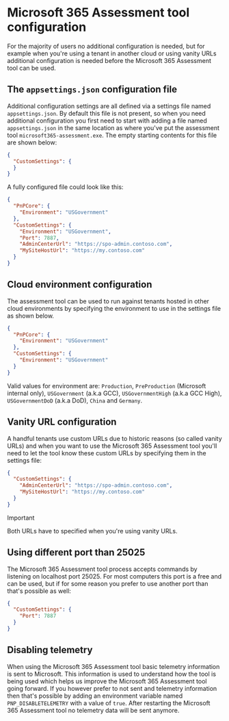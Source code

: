 # Microsoft 365 Assessment tool configuration

For the majority of users no additional configuration is needed, but for example when you're using a tenant in another cloud or using vanity URLs additional configuration is needed before the Microsoft 365 Assessment tool can be used.

## The `appsettings.json` configuration file

Additional configuration settings are all defined via a settings file named `appsettings.json`. By default this file is not present, so when you need additional configuration you first need to start with adding a file named `appsettings.json` in the same location as where you've put the assessment tool `microsoft365-assessment.exe`. The empty starting contents for this file are shown below:

```json
{
  "CustomSettings": {
  }
}
```

A fully configured file could look like this:

```json
{
  "PnPCore": {
    "Environment": "USGovernment"
  },
  "CustomSettings": {
    "Environment": "USGovernment",    
    "Port": 7887,
    "AdminCenterUrl": "https://spo-admin.contoso.com",
    "MySiteHostUrl": "https://my.contoso.com"
  }
}
```

## Cloud environment configuration

The assessment tool can be used to run against tenants hosted in other cloud environments by specifying the environment to use in the settings file as shown below.

```json
{
  "PnPCore": {
    "Environment": "USGovernment"
  },
  "CustomSettings": {
    "Environment": "USGovernment"    
  }
}
```

Valid values for environment are: `Production`, `PreProduction` (Microsoft internal only), `USGovernment` (a.k.a GCC), `USGovernmentHigh` (a.k.a GCC High), `USGovernmentDoD` (a.k.a DoD), `China` and `Germany`.

## Vanity URL configuration

A handful tenants use custom URLs due to historic reasons (so called vanity URLs) and when you want to use the Microsoft 365 Assessment tool you'll need to let the tool know these custom URLs by specifying them in the settings file:

```json
{
  "CustomSettings": {
    "AdminCenterUrl": "https://spo-admin.contoso.com",
    "MySiteHostUrl": "https://my.contoso.com"
  }
}
```

> [!Important]
> Both URLs have to specified when you're using vanity URLs.

## Using different port than 25025

The Microsoft 365 Assessment tool process accepts commands by listening on localhost port 25025. For most computers this port is a free and can be used, but if for some reason you prefer to use another port than that's possible as well:

```json
{
  "CustomSettings": {
    "Port": 7887
  }
}
```

## Disabling telemetry

When using the Microsoft 365 Assessment tool basic telemetry information is sent to Microsoft. This information is used to understand how the tool is being used which helps us improve the Microsoft 365 Assessment tool going forward. If you however prefer to not sent and telemetry information then that's possible by adding an environment variable named `PNP_DISABLETELEMETRY` with a value of `true`. After restarting the Microsoft 365 Assessment tool no telemetry data will be sent anymore.
